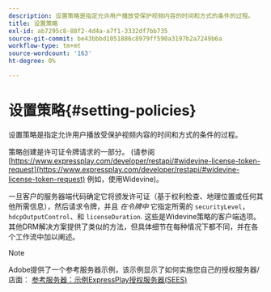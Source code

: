 ```yaml
---
description: 设置策略是指定允许用户播放受保护视频内容的时间和方式的条件的过程。
title: 设置策略
exl-id: ab7295c8-88f2-4d4a-a7f1-3332df7bb735
source-git-commit: be43bbbd1051886c8979ff590a3197b2a7249b6a
workflow-type: tm+mt
source-wordcount: '163'
ht-degree: 0%

---
```


# 设置策略{#setting-policies}

设置策略是指定允许用户播放受保护视频内容的时间和方式的条件的过程。

策略创建是许可证令牌请求的一部分。 (请参阅 [https://www.expressplay.com/developer/restapi/#widevine-license-token-request](https://www.expressplay.com/developer/restapi/#widevine-license-token-request) 例如，使用Widevine)。

一旦客户的服务器端代码确定它将颁发许可证（基于权利检查、地理位置或任何其他所需信息），然后请求令牌，并且 *在令牌中* 它指定所需的 `securityLevel`， `hdcpOutputControl`、和 `licenseDuration`. 这些是Widevine策略的客户端选项。 其他DRM解决方案提供了类似的方法，但具体细节在每种情况下都不同，并在各个工作流中加以阐述。

>[!NOTE]
>
>Adobe提供了一个参考服务器示例，该示例显示了如何实施您自己的授权服务器/店面： [参考服务器：示例ExpressPlay授权服务器(SEES)](../../multi-drm-workflows/feature-topics/sees-reference-server.md)
